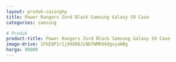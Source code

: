 ```yaml
---
layout: produk-casinghp
title: Power Rangers Zord Black Samsung Galaxy S9 Case
categories: samsung

# Produk
product-title: Power Rangers Zord Black Samsung Galaxy S9 Case
image-drive: 1FkEQP1rIjXHSR8JiND7WMR9XdgvyaWBg
harga: 90000
---
```

